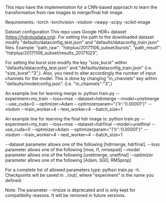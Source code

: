 This repo have the implementation for a CNN-based approach to learn the transformation from raw images to merge/final hdr image.

Requirements:
-torch
-torchvision
-visdom
-rawpy
-scipy
-scikit-image

Dataset configuration
This repo uses Google HDR+ dataset (https://hdrplusdata.org). For setting the path to the downloaded dataset modify "defaults/dataconfig_test.json" and "defaults/dataconfig_train.json" files.
Example:
"path_raw": "hdrplus/20171106_subset/bursts",
"path_result": "hdrplus/20171106_subset/results_20171023",

For setting the burst size modify the key "size_burst" within "defaults/dataconfig_test.json" and "defaults/dataconfig_train.json" (i.e. "size_burst":"3",). Also, you need to alter accordingly the number of input channels for the model. This is done by changing "in_channels" key within "defaults/modelconfig.json". (i.e. "in_channels":"3",)

An example line for learning merge is:
python train.py --experiment=my_train --loss=mse --dataset=hdrmerge --model=unetmerge --use_cuda=0 --optimizer=Adam --optimizerparam="{'lr':'0.00001'}" --visdom --train_worker=4 --test_worker=4 --batch_size=1

An example line for learning the final hdr image is:
python train.py --experiment=my_train --loss=mse --dataset=hdrfinal --model=unetfinal --use_cuda=0 --optimizer=Adam --optimizerparam="{'lr':'0.00001'}" --visdom --train_worker=4 --test_worker=4 --batch_size=1

--dataset parameter allows one of the following [hdrmerge, hdrfinal].
--loss parameter allows one of the following [mse, l1, nmsepad]
--model parameter allows one of the following [unetmerge, unetfinal]
--optimizer parameter allows one of the following [Adam, SGD, RMSprop]

For a complete list of allowed parameters type: python train.py -h. Checkpoints will be saved in ../out/<experiment>, where "experiment" is the name you defined.

Note: The parameter --imsize is deprecated and is only kept for compatibility reasons. It will be removed in future versions.

